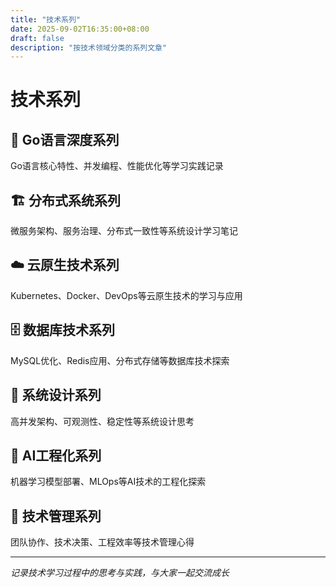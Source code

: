 ```yaml
---
title: "技术系列"
date: 2025-09-02T16:35:00+08:00
draft: false
description: "按技术领域分类的系列文章"
---
```


# 技术系列

## 🚀 Go语言深度系列
Go语言核心特性、并发编程、性能优化等学习实践记录

## 🏗️ 分布式系统系列  
微服务架构、服务治理、分布式一致性等系统设计学习笔记

## ☁️ 云原生技术系列
Kubernetes、Docker、DevOps等云原生技术的学习与应用

## 🗄️ 数据库技术系列
MySQL优化、Redis应用、分布式存储等数据库技术探索

## 🎯 系统设计系列
高并发架构、可观测性、稳定性等系统设计思考

## 🤖 AI工程化系列
机器学习模型部署、MLOps等AI技术的工程化探索

## 💼 技术管理系列
团队协作、技术决策、工程效率等技术管理心得

---
*记录技术学习过程中的思考与实践，与大家一起交流成长*